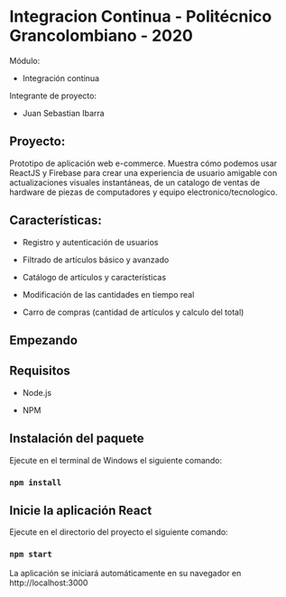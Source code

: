 # Integracion Continua - Politécnico Grancolombiano - 2020

Módulo:

- Integración continua

Integrante de proyecto:

- Juan Sebastian Ibarra

## Proyecto:

Prototipo de aplicación web e-commerce. Muestra cómo podemos usar ReactJS y Firebase para crear una experiencia de usuario amigable con actualizaciones visuales instantáneas, de un catalogo de ventas de hardware de piezas de computadores y equipo electronico/tecnologico.

## Características:
- Registro y autenticación de usuarios

- Filtrado de artículos básico y avanzado

- Catálogo de artículos y características

- Modificación de las cantidades en tiempo real

- Carro de compras (cantidad de artículos y calculo del total)


## Empezando

## Requisitos

- Node.js

- NPM

## Instalación del paquete

Ejecute en el terminal de Windows el siguiente comando:

### ```npm install```

## Inicie la aplicación React

Ejecute en el directorio del proyecto el siguiente comando:

### ```npm start```

La aplicación se iniciará automáticamente en su navegador en http://localhost:3000
